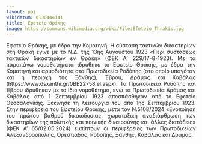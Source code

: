 ```yaml
---
layout: poi
wikidatum: Q130444141
title:  Εφετείο Θράκης
image: https://commons.wikimedia.org/wiki/File:Efeteio_Thrakis.jpg
---
```


<style>
  .justified-text {
    text-align: justify;
  }
</style>

<div class="justified-text">
  <p>Εφετείο Θράκης, με έδρα την Κομοτηνή: Η σύσταση τακτικών δικαστηρίων στη Θράκη έγινε με το Ν.Δ. της 13ης Αυγούστου 1923 «Περί συστάσεως τακτικών δικαστηρίων εν Θράκη» (ΦΕΚ Α΄ 229/17-8-1923).  Με τα παραπάνω νομοθετήματα ιδρύθηκε το  Εφετείο Θράκης, με έδρα την Κομοτηνή και αρμοδιότητα στα Πρωτοδικεία Ροδόπης (στο οποίο υπαγόταν και η περιοχή της Ξάνθης), Έβρου, Δράμας και Καβάλας (https://www.dsxanthi.gr/0BE22758.el.aspx). Τα Πρωτοδικεία Ροδόπης και Έβρου ιδρύθηκαν με το ίδιο νομοθέτημα, ενώ τα Πρωτοδικεία Δράμας και Καβάλας από 1 Σεπτεμβρίου 1923 αποσπάσθηκαν από το Εφετείο Θεσσαλονίκης. Ξεκίνησε τη λειτουργία του από 1ης Σεπτεμβρίου 1923. Στην περιφέρεια του Εφετείου Θράκης, μετά τον Ν.5108/2024 «Ενοποίηση του πρώτου βαθμού δικαιοδοσίας, χωροταξική αναδιάρθρωση των δικαστηρίων της πολιτικής και ποινικής δικαιοσύνης και άλλες διατάξεις» (ΦΕΚ Α’ 65/02.05.2024) εμπίπτουν οι περιφέρειες των Πρωτοδικείων Αλεξανδρούπολης, Ορεστιάδας, Ροδόπης, Ξάνθης, Καβάλας και Δράμας.</p>
</div>
